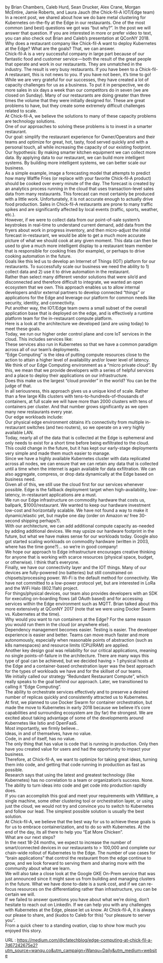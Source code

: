   by Brian Chambers, Caleb Hurd, Sean Drucker, Alex Crane, Morgan McEntire, Jamie Roberts, and Laura Jauch (the Chick-fil-A IOT/Edge team)  
    In a recent post, we shared about how we do bare metal clustering for Kubernetes on-the-fly at the Edge in our restaurants. One of the most common (and best) questions we got was “but why?”. In the post we will answer that question. If you are interested in more or prefer video to text, you can also check out Brian and Caleb’s presentation at QConNY 2018.  
    Why does a restaurant company like Chick-fil-A want to deploy Kubernetes at the Edge? What are the goals? That, we can answer.  
    Chick-fil-A is a very successful company in large part because of our fantastic food and customer service — both the result of the great people that operate and work in our restaurants. They are unmatched in the industry. The result is very busy restaurants. If you have been to a Chick-fil-A restaurant, this is not news to you. If you have not been, it’s time to go!  
    While we are very grateful for our successes, they have created a lot of capacity challenges for us as a business. To put it in perspective, we do more sales in six days a week than our competitors do in seven (we are closed on Sunday). Many of our restaurants are doing greater than three times the volume that they were initially designed for. These are great problems to have, but they create some extremely difficult challenges related to scale.  
    At Chick-fil-A, we believe the solutions to many of these capacity problems are technology solutions.  
    One of our approaches to solving these problems is to invest in a smarter restaurant.  
    Our goal: simplify the restaurant experience for Owner/Operators and their teams and optimize for great, hot, tasty, food served quickly and with a personal touch, all while increasing the capacity of our existing footprint.  
    Our hypothesis: By making smarter kitchen equipment we can collect more data. By applying data to our restaurant, we can build more intelligent systems. By building more intelligent systems, we can better scale our business.  
    As a simple example, image a forecasting model that attempts to predict how many Waffle Fries (or replace with your favorite Chick-fil-A product) should be cooked over every minute of the day. The forecast is created by an analytics process running in the cloud that uses transaction-level sales data from many restaurants. This forecast can most certainly be produced with a little work. Unfortunately, it is not accurate enough to actually drive food production. Sales in Chick-fil-A restaurants are prone to many traffic spikes and are significantly affected by local events (traffic, sports, weather, etc.).  
    However, if we were to collect data from our point-of-sale system’s keystrokes in real-time to understand current demand, add data from the fryers about work in progress inventory, and then micro-adjust the initial forecast in-restaurant, we would be able to get a much more accurate picture of what we should cook at any given moment. This data can then be used to give a much more intelligent display to a restaurant team member that is responsible for cooking fries (for example), or perhaps to drive cooking automation in the future.  
    Goals like this led us to develop an Internet of Things (IOT) platform for our restaurants. To successfully scale our business we need the ability to 1) collect data and 2) use it to drive automation in the restaurant.  
    Rather than select many different vendor solutions that were silo’d and disconnected and therefore difficult to integrate, we wanted an open ecosystem that we own. This approach enables us to allow internal developers and/or external partners to develop connected “things” or applications for the Edge and leverage our platform for common needs like security, identity, and connectivity.  
    Put another way, the IOT/Edge team owns a small subset of the overall application base that is deployed on the edge, and is effectively a runtime platform team for the in-restaurant compute platform.  
    Here is a look at the architecture we developed (and are using today) to meet these goals.  
    Today, we run our higher order control plane and core IoT services in the cloud. This includes services like:  
    These services also run in Kubernetes so that we have a common paradigm across all of our team’s deployments.  
    “Edge Computing” is the idea of putting compute resources close to the action to attain a higher level of availability and/or lower level of latency.  
    We think of our Edge Computing environment as a “micro private cloud”. By this, we mean that we provide developers with a series of helpful services and a place to deploy their applications on our infrastructure.  
    Does this make us the largest “cloud provider” in the world? You can be the judge of that.  
    In all seriousness, this approach gives us a unique kind of scale. Rather than a few large K8s clusters with tens-to-hundreds-of-thousands of containers, at full scale we will have more than 2000 clusters with tens of containers per cluster. And that number grows significantly as we open many new restaurants every year.  
    Our edge workloads include:  
    Our physical edge environment obtains it’s connectivity from multiple in-restaurant switches (and two routers), so we operate on a very highly available LAN.  
    Today, nearly all of the data that is collected at the Edge is ephemeral and only needs to exist for a short time before being exfiltrated to the cloud. This could change in the future, but it has kept our early-stage deployments very simple and made them much easier to manage.  
    Since we have a highly available Kubernetes cluster with data replicated across all nodes, we can ensure that we can retain any data that is collected until a time when the internet is again available for data exfiltration. We can also aggregate, compress, or drop data dynamically at the Edge based on business need.  
    Given all of this, we still use the cloud first for our services whenever possible. Edge is the fallback deployment target when high-availability, low-latency, in-restaurant applications are a must.  
    We run our Edge infrastructure on commodity hardware that costs us, ballpark, $1000/restaurant. We wanted to keep our hardware investment low-cost and horizontally scalable. We have not found a way to make it dynamic/elastic yet, but maybe one day (order on Amazon w/ free 30-second shipping perhaps?).  
    With our architecture, we can add additional compute capacity as-needed by adding additional devices. We may upsize our hardware footprint in the future, but what we have makes sense for our workloads today. Google also got started scaling workloads on commodity hardware (written in 2003, where has the time gone?)… so we’re in good company!  
    We hope our approach to Edge infrastructure encourages creative thinking for anyone that is working with scarce resources (physical space, budget, or otherwise). I think that’s everyone.  
    Finally, we have our connectivity layer and the IOT things. Many of our devices are fully-powered (no batteries) but still constrained on chipsets/processing power. Wi-Fi is the default method for connectivity. We have not committed to a low-power protocol yet, but are interested in LoRa and the WiFi Halo (802.11ah) project.  
    For things/physical devices, our team also provides developers with an SDK for executing on-boarding flows (all OAuth based) and for accessing services within the Edge environment such as MQTT. Brian talked about this more extensively at QConNY 2017 (note that we were using Docker Swarm vs. Kubernetes at the time).  
    Why would you want to run containers at the Edge? For the same reason you would run them in the cloud (or anywhere else).  
    Dependency management becomes easier. Testing is easier. The developer experience is easier and better. Teams can move much faster and more autonomously, especially when reasonable points of abstraction (such as k8s namespaces) and resource limits (CPU/RAM) are applied.  
    Another key design goal was reliability for our critical applications, meaning no single points-of-failure in the architecture. There are many ways this type of goal can be achieved, but we decided having > 1 physical hosts at the Edge and a container-based orchestration layer was the best approach for the types of workloads we have and for the skillset of our teams.  
    We initially called our strategy “Redundant Restaurant Compute”, which really speaks to the goal behind our approach. Later, we transitioned to calling it “Edge Computing”.  
    The ability to orchestrate services effectively and to preserve a desired number of replicas quickly and consistently attracted us to Kubernetes.  
    At first, we planned to use Docker Swarm for container orchestration, but made the move to Kubernetes in early 2018 because we believe it’s core capabilities and surrounding ecosystem are (by far) the strongest. We are excited about taking advantage of some of the developments around Kubernetes like Istio and OpenFaaS.  
    Most importantly, we firmly believe…  
    Ideas, in and of themselves, have no value.  
    Code, in and of itself, has no value.  
    The only thing that has value is code that is running in production. Only then have you created value for users and had the opportunity to impact your business.  
    Therefore, at Chick-fil-A, we want to optimize for taking great ideas, turning them into code, and getting that code running in production as fast as possible.  
    Research says that using the latest and greatest technology (like Kubernetes) has no correlation to a team or organization’s success. None. The ability to turn ideas into code and get code into production rapidly does.  
    If you can accomplish this goal and meet your requirements with VMWare, a single machine, some other clustering tool or orchestration layer, or using just the cloud, we would not try and convince you to switch to Kubernetes and follow our lead. The simplest possible solution is usually the best solution.  
    At Chick-fil-A, we believe that the best way for us to achieve these goals is for us to embrace containerization, and to do so with Kubernetes. At the end of the day, its all there to help you “Eat More Chicken”.  
    What are our next steps?  
    In the next 18-24 months, we expect to increase the number of smart/connected devices in our restaurants to > 100,000 and complete our chain-wide rollout of Kubernetes to the Edge. The number of use cases for “brain applications” that control the restaurant from the edge continue to grow, and we look forward to serving them and sharing more with the community about what we learn.  
    We will also take a close look at the Google GKE On-Prem service that was just announced since it might save us from building and managing clusters in the future. What we have done to-date is a sunk cost, and if we can re-focus resources on the differentiating rather than infrastructure, you can be certain we will.  
    If we failed to answer questions you have about what we’re doing, don’t hesitate to reach out on LinkedIn. If we can help you with any challenges with Kubernetes at the Edge, please let us know. At Chick-fil-A, it is always our please to share, and (kudos to Caleb for this) “our pleasure to server you”.  
    From a quick cheer to a standing ovation, clap to show how much you enjoyed this story.  
    
  URL : https://medium.com/@cfatechblog/edge-computing-at-chick-fil-a-7d67242675e2?utm_source=wanqu.co&utm_campaign=Wanqu+Daily&utm_medium=website